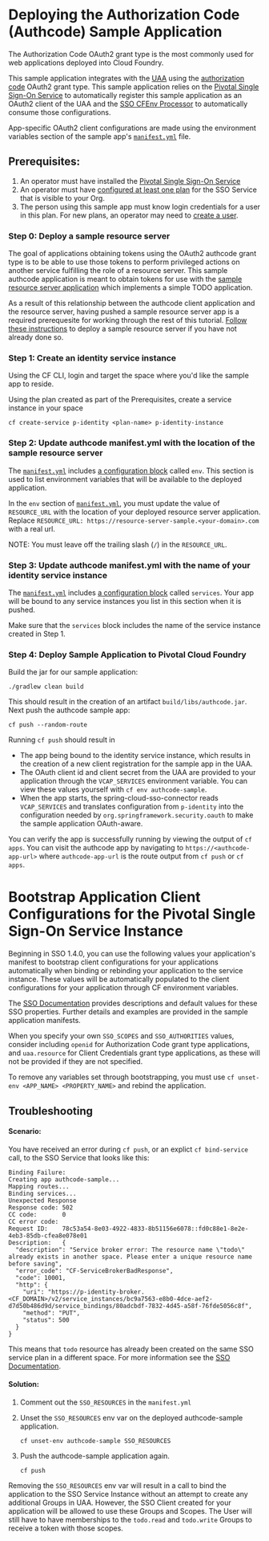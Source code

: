 # Deploying the Authorization Code (Authcode) Sample Application

The Authorization Code OAuth2 grant type is the most commonly used for web applications deployed into Cloud Foundry.

This sample application integrates with the [UAA](https://github.com/cloudfoundry/uaa) using the [authorization code](https://tools.ietf.org/html/rfc6749#section-4.1) 
OAuth2 grant type. This sample application relies on the [Pivotal Single Sign-On Service](https://docs.pivotal.io/p-identity/index.html)
to automatically register this sample application as an OAuth2 client of the UAA and the 
[SSO CFEnv Processor](https://github.com/pivotal-cf/java-cfenv/tree/master/java-cfenv-boot-pivotal-sso) to automatically consume those configurations.

App-specific OAuth2 client configurations are made using the environment variables section of the sample app's [`manifest.yml`](./manifest.yml) 
file.

## Prerequisites:

1. An operator must have installed the [Pivotal Single Sign-On Service](https://docs.pivotal.io/p-identity/index.html)
1. An operator must have [configured at least one plan](https://docs.pivotal.io/p-identity/manage-service-plans.html) for the SSO Service that is visible to your Org.
1. The person using this sample app must know login credentials for a user in this plan. For new plans, an operator may need to [create a user](http://docs.pivotal.io/p-identity/manage-users.html).

### Step 0: Deploy a sample resource server

The goal of applications obtaining tokens using the OAuth2 authcode grant type is to be able to use those tokens to perform privileged 
actions on another service fulfilling the role of a resource server.  This sample authcode application is meant to obtain tokens for use with
the [sample resource server application](../resource-server) which implements a simple TODO application.

As a result of this relationship between the authcode client application and the resource server, having pushed a sample resource server 
app is a required prerequesite for working through the rest of this tutorial. [Follow these instructions](../resource-server/README.md) to 
deploy a sample resource server if you have not already done so.

### Step 1: Create an identity service instance

Using the CF CLI, login and target the space where you'd like the sample app to reside.

Using the plan created as part of the Prerequisites, create a service instance in your space

    cf create-service p-identity <plan-name> p-identity-instance

### Step 2: Update authcode manifest.yml with the location of the sample resource server

The [`manifest.yml`](./manifest.yml) includes [a configuration block](https://docs.cloudfoundry.org/devguide/deploy-apps/manifest.html#env-block) 
called `env`. This section is used to list environment variables that will be available to the deployed application.

In the `env` section of [`manifest.yml`](./manifest.yml), you must update the value of `RESOURCE_URL` with the location of your deployed 
resource server application. Replace `RESOURCE_URL: https://resource-server-sample.<your-domain>.com` with a real url.

NOTE: You must leave off the trailing slash (`/`) in the `RESOURCE_URL`.

### Step 3: Update authcode manifest.yml with the name of your identity service instance

The [`manifest.yml`](./manifest.yml) includes [a configuration block](https://docs.cloudfoundry.org/devguide/deploy-apps/manifest.html#services-block) 
called `services`. Your app will be bound to any service instances you list in this section when it is pushed.

Make sure that the `services` block includes the name of the service instance created in Step 1.

### Step 4: Deploy Sample Application to Pivotal Cloud Foundry
    
Build the jar for our sample application:

    ./gradlew clean build
    
This should result in the creation of an artifact `build/libs/authcode.jar`. Next push the authcode sample app:

    cf push --random-route

Running `cf push` should result in
 
  - The app being bound to the identity service instance, which results in the creation of a new client registration for the sample app in the UAA.
  - The OAuth client id and client secret from the UAA are provided to your application through the `VCAP_SERVICES` environment variable. You can view these values yourself with `cf env authcode-sample`.
  - When the app starts, the spring-cloud-sso-connector reads `VCAP_SERVICES` and translates configuration from `p-identity` into the configuration needed by `org.springframework.security.oauth` to make the sample application OAuth-aware.

You can verify the app is successfully running by viewing the output of `cf apps`. You can visit the authcode app by navigating to `https://<authcode-app-url>` where `authcode-app-url` is the route output from `cf push` or `cf apps`.

# Bootstrap Application Client Configurations for the Pivotal Single Sign-On Service Instance
Beginning in SSO 1.4.0, you can use the following values your application's manifest to bootstrap client configurations for your applications automatically when binding or rebinding your application to the service instance. These values will be automatically populated to the client configurations for your application through CF environment variables.

The [SSO Documentation](https://docs.pivotal.io/p-identity/configure-apps/index.html#configure-app-manifest) provides descriptions and default values for these SSO properties. Further details and examples are provided in the sample application manifests.

When you specify your own `SSO_SCOPES` and `SSO_AUTHORITIES` values, consider including `openid` for Authorization Code grant type applications, and `uaa.resource` for Client Credentials grant type applications, as these will not be provided if they are not specified.

To remove any variables set through bootstrapping, you must use `cf unset-env <APP_NAME> <PROPERTY_NAME>` and rebind the application.

## Troubleshooting

#### Scenario:

You have received an error during `cf push`, or an explict `cf bind-service` call, to the SSO Service that looks like this:

```
Binding Failure:
Creating app authcode-sample...
Mapping routes...
Binding services...
Unexpected Response
Response code: 502
CC code:       0
CC error code:
Request ID:    78c53a54-8e03-4922-4833-8b51156e6078::fd0c88e1-8e2e-4eb3-85db-cfea8e078e01
Description:   {
  "description": "Service broker error: The resource name \"todo\" already exists in another space. Please enter a unique resource name before saving",
  "error_code": "CF-ServiceBrokerBadResponse",
  "code": 10001,
  "http": {
    "uri": "https://p-identity-broker.<CF_DOMAIN>/v2/service_instances/bc9a7563-e8b0-4dce-aef2-d7d50b486d9d/service_bindings/80adcbdf-7832-4d45-a58f-76fde5056c8f",
    "method": "PUT",
    "status": 500
  }
}
```

This means that `todo` resource has already been created on the same SSO service plan in a different space. For more information see the [SSO Documentation](https://docs.pivotal.io/p-identity/manage-resources.html#space-protection).

#### Solution:

1. Comment out the `SSO_RESOURCES` in the `manifest.yml`

1. Unset the `SSO_RESOURCES` env var on the deployed authcode-sample application.
     ```
     cf unset-env authcode-sample SSO_RESOURCES
     ```
1. Push the authcode-sample application again.
     ```
     cf push
     ```   
     
Removing the `SSO_RESOURCES` env var will result in a call to bind the application to the SSO Service Instance without an attempt to create any additional Groups in UAA. However, the SSO Client created for your application will be allowed to use these Groups and Scopes. The User will still have to have memberships to the `todo.read` and `todo.write` Groups to receive a token with those scopes.
